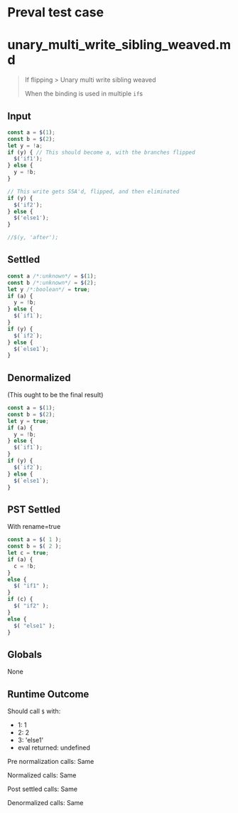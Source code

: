 # Preval test case

# unary_multi_write_sibling_weaved.md

> If flipping > Unary multi write sibling weaved
>
> When the binding is used in multiple `if`s

## Input

`````js filename=intro
const a = $(1);
const b = $(2);
let y = !a;
if (y) { // This should become a, with the branches flipped
  $('if1');
} else {
  y = !b;
}

// This write gets SSA'd, flipped, and then eliminated
if (y) {
  $('if2');
} else {
  $('else1');
}

//$(y, 'after');
`````


## Settled


`````js filename=intro
const a /*:unknown*/ = $(1);
const b /*:unknown*/ = $(2);
let y /*:boolean*/ = true;
if (a) {
  y = !b;
} else {
  $(`if1`);
}
if (y) {
  $(`if2`);
} else {
  $(`else1`);
}
`````


## Denormalized
(This ought to be the final result)

`````js filename=intro
const a = $(1);
const b = $(2);
let y = true;
if (a) {
  y = !b;
} else {
  $(`if1`);
}
if (y) {
  $(`if2`);
} else {
  $(`else1`);
}
`````


## PST Settled
With rename=true

`````js filename=intro
const a = $( 1 );
const b = $( 2 );
let c = true;
if (a) {
  c = !b;
}
else {
  $( "if1" );
}
if (c) {
  $( "if2" );
}
else {
  $( "else1" );
}
`````


## Globals


None


## Runtime Outcome


Should call `$` with:
 - 1: 1
 - 2: 2
 - 3: 'else1'
 - eval returned: undefined

Pre normalization calls: Same

Normalized calls: Same

Post settled calls: Same

Denormalized calls: Same
